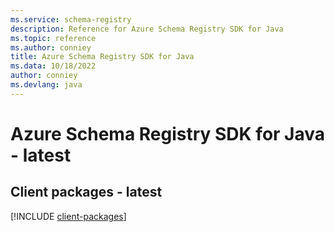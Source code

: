 ```yaml
---
ms.service: schema-registry
description: Reference for Azure Schema Registry SDK for Java
ms.topic: reference
ms.author: conniey
title: Azure Schema Registry SDK for Java
ms.data: 10/18/2022
author: conniey
ms.devlang: java
---
```

# Azure Schema Registry SDK for Java - latest

## Client packages - latest
[!INCLUDE [client-packages](schema-registry-client-index.md)]